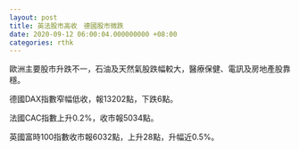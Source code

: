 ```yaml
---
layout: post
title: 英法股市高收　德國股市微跌
date: 2020-09-12 06:00:04.000000000 +08:00
categories: rthk
---
```


歐洲主要股市升跌不一，石油及天然氣股跌幅較大，醫療保健、電訊及房地產股靠穩。

德國DAX指數窄幅低收，報13202點，下跌6點。

法國CAC指數上升0.2%，收市報5034點。

英國富時100指數收市報6032點，上升28點，升幅近0.5%。
